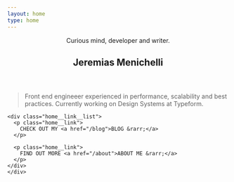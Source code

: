 ```yaml
---
layout: home
type: home
---
```

<section class="home__section">
  <header>
    <div class="container header__container">
      <p class="header__subtitle home__subtitle">Curious mind, developer and writer.</p>
      <h1 class="header__title home__title">Jeremias Menichelli</h1>
    </div>
  </header>

  <main>
    <div class="container">
      <blockquote class="home__blockquote">
        <p>Front end engineeer experienced in performance, scalability and best practices. Currently working on Design Systems at&nbsp;Typeform.</p>
      </blockquote>

    <div class="home__link__list">
      <p class="home__link">
        CHECK OUT MY <a href="/blog">BLOG &rarr;</a>
      </p>

      <p class="home__link">
        FIND OUT MORE <a href="/about">ABOUT ME &rarr;</a>
      </p>
    </div>
    </div>
  </main>
</section>

